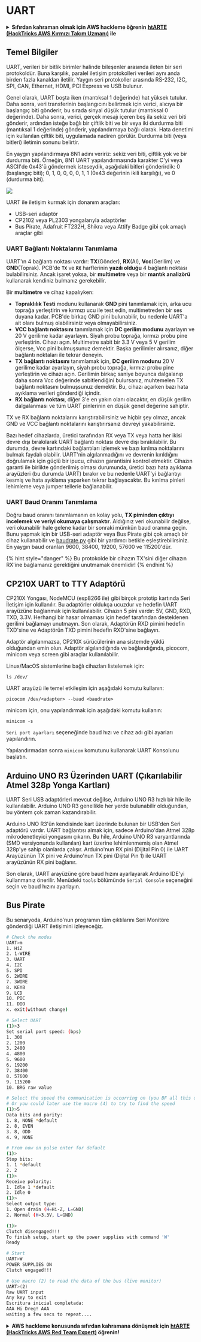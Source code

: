 # UART

<details>

<summary><strong>Sıfırdan kahraman olmak için AWS hackleme öğrenin</strong> <a href="https://training.hacktricks.xyz/courses/arte"><strong>htARTE (HackTricks AWS Kırmızı Takım Uzmanı)</strong></a><strong> ile</strong></summary>

HackTricks'ı desteklemenin diğer yolları:

* **Şirketinizi HackTricks'te reklamını görmek istiyorsanız** veya **HackTricks'i PDF olarak indirmek istiyorsanız** [**ABONELİK PLANLARI**](https://github.com/sponsors/carlospolop)'na göz atın!
* [**Resmi PEASS & HackTricks ürünlerini**](https://peass.creator-spring.com) edinin
* [**PEASS Ailesi'ni**](https://opensea.io/collection/the-peass-family) keşfedin, özel [**NFT'lerimiz**](https://opensea.io/collection/the-peass-family) koleksiyonumuz
* **Katılın** 💬 [**Discord grubuna**](https://discord.gg/hRep4RUj7f) veya [**telegram grubuna**](https://t.me/peass) veya bizi **Twitter** 🐦 [**@carlospolopm**](https://twitter.com/hacktricks\_live)** takip edin.**
* **Hacking püf noktalarınızı paylaşarak PR'lar göndererek** [**HackTricks**](https://github.com/carlospolop/hacktricks) ve [**HackTricks Cloud**](https://github.com/carlospolop/hacktricks-cloud) github depolarına katkıda bulunun.

</details>

## Temel Bilgiler

UART, verileri bir bitlik birimler halinde bileşenler arasında ileten bir seri protokoldür. Buna karşılık, paralel iletişim protokolleri verileri aynı anda birden fazla kanaldan iletilir. Yaygın seri protokoller arasında RS-232, I2C, SPI, CAN, Ethernet, HDMI, PCI Express ve USB bulunur.

Genel olarak, UART boşta iken (mantıksal 1 değerinde) hat yüksek tutulur. Daha sonra, veri transferinin başlangıcını belirtmek için verici, alıcıya bir başlangıç biti gönderir, bu sırada sinyal düşük tutulur (mantıksal 0 değerinde). Daha sonra, verici, gerçek mesajı içeren beş ila sekiz veri biti gönderir, ardından isteğe bağlı bir çiftlik biti ve bir veya iki durdurma biti (mantıksal 1 değerinde) gönderir, yapılandırmaya bağlı olarak. Hata denetimi için kullanılan çiftlik biti, uygulamada nadiren görülür. Durdurma biti (veya bitleri) iletimin sonunu belirtir.

En yaygın yapılandırmaya 8N1 adını veririz: sekiz veri biti, çiftlik yok ve bir durdurma biti. Örneğin, 8N1 UART yapılandırmasında karakter C'yi veya ASCII'de 0x43'ü göndermek isteseydik, aşağıdaki bitleri gönderirdik: 0 (başlangıç biti); 0, 1, 0, 0, 0, 0, 1, 1 (0x43 değerinin ikili karşılığı), ve 0 (durdurma biti).

![](<../../.gitbook/assets/image (761).png>)

UART ile iletişim kurmak için donanım araçları:

* USB-seri adaptör
* CP2102 veya PL2303 yongalarıyla adaptörler
* Bus Pirate, Adafruit FT232H, Shikra veya Attify Badge gibi çok amaçlı araçlar gibi

### UART Bağlantı Noktalarını Tanımlama

UART'ın 4 bağlantı noktası vardır: **TX**(Gönder), **RX**(Al), **Vcc**(Gerilim) ve **GND**(Toprak). PCB'de **`TX`** ve **`RX`** harflerinin **yazılı olduğu** 4 bağlantı noktası bulabilirsiniz. Ancak işaret yoksa, bir **multimetre** veya bir **mantık analizörü** kullanarak kendiniz bulmanız gerekebilir.

Bir **multimetre** ve cihaz kapalıyken:

* **Topraklılık Testi** modunu kullanarak **GND** pini tanımlamak için, arka ucu toprağa yerleştirin ve kırmızı ucu ile test edin, multimetreden bir ses duyana kadar. PCB'de birkaç GND pini bulunabilir, bu nedenle UART'a ait olanı bulmuş olabilirsiniz veya olmayabilirsiniz.
* **VCC bağlantı noktasını** tanımlamak için **DC gerilim modunu** ayarlayın ve 20 V gerilime kadar ayarlayın. Siyah probu toprağa, kırmızı probu pine yerleştirin. Cihazı açın. Multimetre sabit bir 3.3 V veya 5 V gerilim ölçerse, Vcc pini bulmuşsunuz demektir. Başka gerilimler alırsanız, diğer bağlantı noktaları ile tekrar deneyin.
* **TX** **bağlantı noktasını** tanımlamak için, **DC gerilim modunu** 20 V gerilime kadar ayarlayın, siyah probu toprağa, kırmızı probu pine yerleştirin ve cihazı açın. Gerilimin birkaç saniye boyunca dalgalanıp daha sonra Vcc değerinde sabitlendiğini bulursanız, muhtemelen TX bağlantı noktasını bulmuşsunuz demektir. Bu, cihazı açarken bazı hata ayıklama verileri gönderdiği içindir.
* **RX bağlantı noktası**, diğer 3'e en yakın olanı olacaktır, en düşük gerilim dalgalanması ve tüm UART pinlerinin en düşük genel değerine sahiptir.

TX ve RX bağlantı noktalarını karıştırabilirsiniz ve hiçbir şey olmaz, ancak GND ve VCC bağlantı noktalarını karıştırırsanız devreyi yakabilirsiniz.

Bazı hedef cihazlarda, üretici tarafından RX veya TX veya hatta her ikisi devre dışı bırakılarak UART bağlantı noktası devre dışı bırakılabilir. Bu durumda, devre kartındaki bağlantıları izlemek ve bazı kırılma noktalarını bulmak faydalı olabilir. UART'nin algılanmadığını ve devrenin kırıldığını doğrulamak için güçlü bir ipucu, cihazın garantisini kontrol etmektir. Cihazın garanti ile birlikte gönderilmiş olması durumunda, üretici bazı hata ayıklama arayüzleri (bu durumda UART) bırakır ve bu nedenle UART'yi bağlantıyı kesmiş ve hata ayıklama yaparken tekrar bağlayacaktır. Bu kırılma pinleri lehimleme veya jumper tellerle bağlanabilir.

### UART Baud Oranını Tanımlama

Doğru baud oranını tanımlamanın en kolay yolu, **TX piminden çıktıyı incelemek ve veriyi okumaya çalışmaktır**. Aldığınız veri okunabilir değilse, veri okunabilir hale gelene kadar bir sonraki mümkün baud oranına geçin. Bunu yapmak için bir USB-seri adaptör veya Bus Pirate gibi çok amaçlı bir cihaz kullanabilir ve [baudrate.py](https://github.com/devttys0/baudrate/) gibi bir yardımcı betikle eşleştirebilirsiniz. En yaygın baud oranları 9600, 38400, 19200, 57600 ve 115200'dür.

{% hint style="danger" %}
Bu protokolde bir cihazın TX'sini diğer cihazın RX'ine bağlamanız gerektiğini unutmamak önemlidir!
{% endhint %}

## CP210X UART to TTY Adaptörü

CP210X Yongası, NodeMCU (esp8266 ile) gibi birçok prototip kartında Seri İletişim için kullanılır. Bu adaptörler oldukça ucuzdur ve hedefin UART arayüzüne bağlanmak için kullanılabilir. Cihazın 5 pini vardır: 5V, GND, RXD, TXD, 3.3V. Herhangi bir hasar olmaması için hedef tarafından desteklenen gerilimi bağlamayı unutmayın. Son olarak, Adaptörün RXD pimini hedefin TXD'sine ve Adaptörün TXD pimini hedefin RXD'sine bağlayın.

Adaptör algılanmazsa, CP210X sürücülerinin ana sistemde yüklü olduğundan emin olun. Adaptör algılandığında ve bağlandığında, picocom, minicom veya screen gibi araçlar kullanılabilir.

Linux/MacOS sistemlerine bağlı cihazları listelemek için:
```
ls /dev/
```
UART arayüzü ile temel etkileşim için aşağıdaki komutu kullanın:
```
picocom /dev/<adapter> --baud <baudrate>
```
minicom için, onu yapılandırmak için aşağıdaki komutu kullanın:
```
minicom -s
```
`Seri port ayarları` seçeneğinde baud hızı ve cihaz adı gibi ayarları yapılandırın.

Yapılandırmadan sonra `minicom` komutunu kullanarak UART Konsolunu başlatın.

## Arduino UNO R3 Üzerinden UART (Çıkarılabilir Atmel 328p Yonga Kartları)

UART Seri USB adaptörleri mevcut değilse, Arduino UNO R3 hızlı bir hile ile kullanılabilir. Arduino UNO R3 genellikle her yerde bulunabilir olduğundan, bu yöntem çok zaman kazandırabilir.

Arduino UNO R3'ün kendisinde kart üzerinde bulunan bir USB'den Seri adaptörü vardır. UART bağlantısı almak için, sadece Arduino'dan Atmel 328p mikrodenetleyici yongasını çıkarın. Bu hile, Arduino UNO R3 varyantlarında (SMD versiyonunda kullanılan) kart üzerine lehimlenmemiş olan Atmel 328p'ye sahip olanlarda çalışır. Arduino'nun RX pini (Dijital Pin 0) ile UART Arayüzünün TX pini ve Arduino'nun TX pini (Dijital Pin 1) ile UART arayüzünün RX pini bağlanır.

Son olarak, UART arayüzüne göre baud hızını ayarlayarak Arduino IDE'yi kullanmanız önerilir. Menüdeki `tools` bölümünde `Serial Console` seçeneğini seçin ve baud hızını ayarlayın.

## Bus Pirate

Bu senaryoda, Arduino'nun programın tüm çıktılarını Seri Monitöre gönderdiği UART iletişimini izleyeceğiz.
```bash
# Check the modes
UART>m
1. HiZ
2. 1-WIRE
3. UART
4. I2C
5. SPI
6. 2WIRE
7. 3WIRE
8. KEYB
9. LCD
10. PIC
11. DIO
x. exit(without change)

# Select UART
(1)>3
Set serial port speed: (bps)
1. 300
2. 1200
3. 2400
4. 4800
5. 9600
6. 19200
7. 38400
8. 57600
9. 115200
10. BRG raw value

# Select the speed the communication is occurring on (you BF all this until you find readable things)
# Or you could later use the macro (4) to try to find the speed
(1)>5
Data bits and parity:
1. 8, NONE *default
2. 8, EVEN
3. 8, ODD
4. 9, NONE

# From now on pulse enter for default
(1)>
Stop bits:
1. 1 *default
2. 2
(1)>
Receive polarity:
1. Idle 1 *default
2. Idle 0
(1)>
Select output type:
1. Open drain (H=Hi-Z, L=GND)
2. Normal (H=3.3V, L=GND)

(1)>
Clutch disengaged!!!
To finish setup, start up the power supplies with command 'W'
Ready

# Start
UART>W
POWER SUPPLIES ON
Clutch engaged!!!

# Use macro (2) to read the data of the bus (live monitor)
UART>(2)
Raw UART input
Any key to exit
Escritura inicial completada:
AAA Hi Dreg! AAA
waiting a few secs to repeat....
```
<details>

<summary><strong>AWS hackleme konusunda sıfırdan kahramana dönüşmek için</strong> <a href="https://training.hacktricks.xyz/courses/arte"><strong>htARTE (HackTricks AWS Red Team Expert)</strong></a><strong> öğrenin!</strong></summary>

HackTricks'ı desteklemenin diğer yolları:

* **Şirketinizi HackTricks'te reklamını görmek istiyorsanız** veya **HackTricks'i PDF olarak indirmek istiyorsanız** [**ABONELİK PLANLARI**](https://github.com/sponsors/carlospolop)'na göz atın!
* [**Resmi PEASS & HackTricks ürünlerini**](https://peass.creator-spring.com) edinin
* [**The PEASS Family**](https://opensea.io/collection/the-peass-family)'i keşfedin, özel [**NFT'lerimiz**](https://opensea.io/collection/the-peass-family) koleksiyonumuz
* **💬 [**Discord grubuna**](https://discord.gg/hRep4RUj7f) veya [**telegram grubuna**](https://t.me/peass) **katılın veya** bizi **Twitter** 🐦 [**@carlospolopm**](https://twitter.com/hacktricks\_live)'da **takip edin.**
* **Hacking püf noktalarınızı paylaşarak PR göndererek** [**HackTricks**](https://github.com/carlospolop/hacktricks) ve [**HackTricks Cloud**](https://github.com/carlospolop/hacktricks-cloud) github depolarına katkıda bulunun.

</details>
